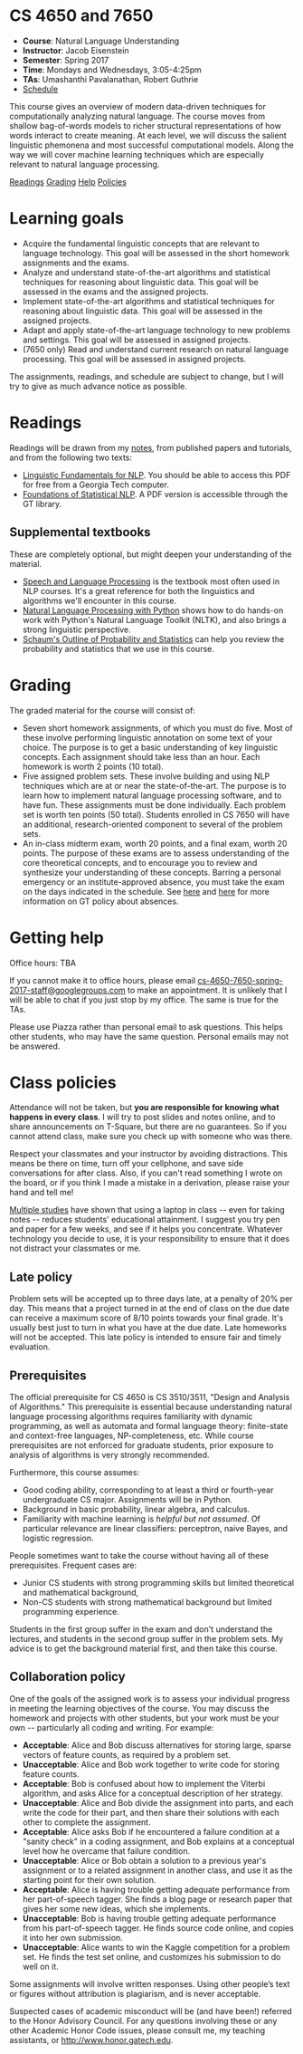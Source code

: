 CS 4650 and 7650
==========

- **Course**: Natural Language Understanding
- **Instructor**: Jacob Eisenstein
- **Semester**: Spring 2017
- **Time**: Mondays and Wednesdays, 3:05-4:25pm
- **TAs**: Umashanthi Pavalanathan, Robert Guthrie
- [Schedule](https://docs.google.com/spreadsheets/d/178zOzls_H7LBwRRtKDhCUFd4b_pEaZVlTKI7PSj1vqw/edit?usp=sharing)

This course gives an overview of modern data-driven techniques for
computationally analyzing natural language. The course moves from shallow bag-of-words models to richer structural representations of how words interact to create meaning. At each level, we will discuss
the salient linguistic phemonena and most successful computational
models. Along the way we will cover machine learning techniques which
are especially relevant to natural language processing.

[Readings](#readings)
[Grading](#grading)
[Help](#help)
[Policies](#policies)

# Learning goals
<a name="learning"/>

- Acquire the fundamental linguistic concepts that are relevant to language technology. This goal will be assessed in the short homework assignments and the exams.
- Analyze and understand state-of-the-art algorithms and statistical
  techniques for reasoning about linguistic data. This goal will be
  assessed in the exams and the assigned projects.
- Implement state-of-the-art algorithms and statistical techniques for
  reasoning about linguistic data. This goal will be assessed in the
  assigned projects.
- Adapt and apply state-of-the-art language technology to new problems
  and settings. This goal will be assessed in assigned projects.
- (7650 only) Read and understand current research on natural language
  processing. This goal will be assessed in assigned projects.

The assignments, readings, and schedule are subject to change, but I will try to give as much advance notice as possible.

# Readings #
<a name="readings"/>

Readings will be drawn from my [notes](https://github.com/jacobeisenstein/gt-nlp-class/blob/master/notes/eisenstein-nlp-notes.pdf), from published papers and tutorials, and from the following two texts:

- [Linguistic Fundamentals for NLP](http://www.morganclaypool.com/doi/abs/10.2200/S00493ED1V01Y201303HLT020).
You should be able to access this PDF for free from a Georgia Tech computer.
- [Foundations of Statistical NLP](http://nlp.stanford.edu/fsnlp/). A PDF version is accessible through the GT library.

## Supplemental textbooks ##

These are completely optional, but might deepen your understanding of the material.

- [Speech and Language Processing](http://www.amazon.com/Speech-Language-Processing-2nd-Edition/dp/0131873210/) is the textbook most often used in NLP courses. It's a great reference for both the linguistics and algorithms we'll encounter in this course.
- [Natural Language Processing with Python](http://www.amazon.com/Natural-Language-Processing-Python-Steven/dp/0596516495)
shows how to do hands-on work with Python's Natural Language Toolkit (NLTK), and also brings a strong linguistic perspective.
- [Schaum's Outline of Probability and Statistics](http://www.amazon.com/Schaums-Outline-Probability-Statistics-Edition/dp/007179557X/ref=pd_sim_b_1?ie=UTF8&refRID=1R57HWNCW6EEWD1ZRH4C) can help you review the probability and statistics that we use in this course.

# Grading
<a name="grading"/>

The graded material for the course will consist of:

- Seven short homework assignments, of which you must do five. Most of these involve performing linguistic annotation on some text of your choice. The purpose is to get a basic understanding of key linguistic concepts. Each assignment should take less than an hour. Each homework is worth 2 points (10 total). 
- Five assigned problem sets. These involve building and using NLP techniques which are at or near the state-of-the-art. The purpose is to learn how to implement natural language processing software, and to have fun. These assignments must be done individually. Each problem set is worth ten points (50 total). Students enrolled in CS 7650 will have an additional, research-oriented component to several of the problem sets.
- An in-class midterm exam, worth 20 points, and a final exam, worth 20 points. The purpose of these exams are to assess understanding of the core theoretical concepts, and to encourage you to review and synthesize your understanding of these concepts. Barring a personal emergency or an institute-approved absence, you must take the exam on the days indicated in the schedule. See [here](http://www.deanofstudents.gatech.edu/content/25/absences) and [here](http://www.registrar.gatech.edu/students/formlanding/iaabsences.php) for more information on GT policy about absences.

# Getting help
<a name="help"/>

Office hours: TBA

If you cannot make it to office hours, please email cs-4650-7650-spring-2017-staff@googlegroups.com to make an appointment. It is unlikely that I will be able to chat if you just stop by my office. The same is true for the TAs.

Please use Piazza rather than personal email to ask questions. This helps other students, who may have the same question. Personal emails may not be answered.

# Class policies
<a name="policies"/>

Attendance will not be taken, but **you are responsible for knowing what happens in every class**. I will try to post slides and notes online, and to share announcements on T-Square, but there are no guarantees. So if you cannot attend class, make sure you check up with someone who was there.

Respect your classmates and your instructor by avoiding distractions. This means be there on time, turn off your cellphone, and save side conversations for after class. Also, if you can't read something I wrote on the board, or if you think I made a mistake in a derivation, please raise your hand and tell me!

[Multiple studies](http://www.newyorker.com/online/blogs/elements/2014/06/the-case-for-banning-laptops-in-the-classroom.html) have shown that using a laptop in class -- even for taking notes -- reduces students' educational attainment. I suggest you try pen and paper for a few weeks, and see if it helps you concentrate. Whatever technology you decide to use, it is your responsibility to ensure that it does not distract your classmates or me.

## Late policy

Problem sets will be accepted up to three days late, at a penalty of 20% per day. This means that a project turned in at the end of class on the due date can receive a maximum score of 8/10 points towards your final grade. It's usually best just to turn in what you have at the due date. Late homeworks will not be accepted. This late policy is intended to ensure fair and timely evaluation.

## Prerequisites
<a name="prerequisites"/>

The official prerequisite for CS 4650 is CS 3510/3511, "Design and Analysis of Algorithms." This prerequisite is essential because understanding natural language processing algorithms requires familiarity with dynamic programming, as well as automata and formal language theory: finite-state and context-free languages, NP-completeness, etc. While course prerequisites are not enforced for graduate students, prior exposure to analysis of algorithms is very strongly recommended.

Furthermore, this course assumes:

- Good coding ability, corresponding to at least a third or
  fourth-year undergraduate CS major. Assignments will be in Python.
- Background in basic probability, linear algebra, and calculus.
- Familiarity with machine learning is *helpful but not assumed*. Of
  particular relevance are linear classifiers: perceptron, naive
  Bayes, and logistic regression.

People sometimes want to take the course without having all of these
prerequisites. Frequent cases are:

- Junior CS students with strong programming skills but limited
  theoretical and mathematical background,
- Non-CS students with strong mathematical background but limited
  programming experience.

Students in the first group suffer in the exam and don't understand
the lectures, and students in the second group suffer in the problem sets. My advice is to get the background material first, and
then take this course.

## Collaboration policy

One of the goals of the assigned work is to assess your individual progress in meeting the learning objectives of the course. You may discuss the homework and projects with other students, but your work must be your own -- particularly all coding and writing. For example:

- **Acceptable**: Alice and Bob discuss alternatives for storing large, sparse vectors of feature counts, as required by a problem set.
- **Unacceptable**: Alice and Bob work together to write code for storing feature counts.
- **Acceptable**: Bob is confused about how to implement the Viterbi algorithm, and asks Alice for a conceptual description of her strategy.
- **Unacceptable**: Alice and Bob divide the assignment into parts, and each write the code for their part, and then share their solutions with each other to complete the assignment.
- **Acceptable**: Alice asks Bob if he encountered a failure condition at a "sanity check" in a coding assignment, and Bob explains at a conceptual level how he overcame that failure condition.
- **Unacceptable**: Alice or Bob obtain a solution to a previous year's assignment or to a related assignment in another class, and use it as the starting point for their own solution.
- **Acceptable**: Alice is having trouble getting adequate performance from her part-of-speech tagger. She finds a blog page or research paper that gives her some new ideas, which she implements.
- **Unacceptable**: Bob is having trouble getting adequate performance from his part-of-speech tagger. He finds source code online, and copies it into her own submission.
- **Unacceptable**: Alice wants to win the Kaggle competition for a problem set. He finds the test set online, and customizes his submission to do well on it.

Some assignments will involve written responses. Using other people’s text or figures without attribution is plagiarism, and is never acceptable.

Suspected cases of academic misconduct will be (and have been!) referred to the Honor Advisory Council. For any questions involving these or any other Academic Honor Code issues, please consult me, my teaching assistants, or http://www.honor.gatech.edu.
